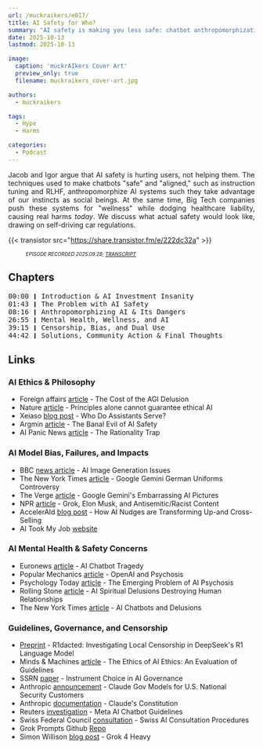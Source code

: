 ```yaml
---
url: /muckraikers/e017/
title: AI Safety for Who?
summary: "AI safety is making you less safe: chatbot anthropomorphization, mental health harms, dark patterns"
date: 2025-10-13
lastmod: 2025-10-13

image:
  caption: 'muckrAIkers Cover Art'
  preview_only: true
  filename: muckraikers_cover-art.jpg

authors:
  - muckraikers

tags:
  - Hype
  - Harms

categories: 
  - Podcast
---
```


<div style="text-align: justify">

Jacob and Igor argue that AI safety is hurting users, not helping them. The techniques used to make chatbots "safe" and "aligned," such as instruction tuning and RLHF, anthropomorphize AI systems such they take advantage of our instincts as social beings. At the same time, Big Tech companies push these systems for "wellness" while dodging healthcare liability, causing real harms *today*. We discuss what actual safety would look like, drawing on self-driving car regulations.

{{< transistor src="https://share.transistor.fm/e/222dc32a" >}}
<div style="font-size: x-small;font-style: italic;padding-left: 2.25rem;">EPISODE RECORDED 2025.09.28; <a href="https://share.transistor.fm/s/222dc32a/transcript.txt" target="_blank" rel="noreferrer noopener">TRANSCRIPT</a></a></div>
</div>


## Chapters

<div style="text-align: left; font-family:monospace;">
00:00 ❙ Introduction & AI Investment Insanity<br>
01:43 ❙ The Problem with AI Safety<br>
08:16 ❙ Anthropomorphizing AI & Its Dangers<br>
26:55 ❙ Mental Health, Wellness, and AI<br>
39:15 ❙ Censorship, Bias, and Dual Use<br>
44:42 ❙ Solutions, Community Action & Final Thoughts
</div>

## Links

### AI Ethics & Philosophy
-   Foreign affairs [article](https://archive.ph/lbek5) - The Cost of the AGI Delusion
-   Nature [article](https://www.nature.com/articles/s42256-019-0114-4) - Principles alone cannot guarantee ethical AI
-   Xeiaso [blog post](https://xeiaso.net/blog/2025/who-assistant-serve/) - Who Do Assistants Serve?
-   Argmin [article](https://www.argmin.net/p/the-banal-evil-of-ai-safety) - The Banal Evil of AI Safety
-   AI Panic News [article](https://www.aipanic.news/p/the-rationality-trap) - The Rationality Trap

### AI Model Bias, Failures, and Impacts
-   BBC [news article](https://www.bbc.com/news/technology-33347866) - AI Image Generation Issues
-   The New York Times [article](https://www.nytimes.com/2024/02/22/technology/google-gemini-german-uniforms.html) - Google Gemini German Uniforms Controversy
-   The Verge [article](https://www.theverge.com/2024/2/23/24081309/google-gemini-embarrassing-ai-pictures-diverse-nazi) - Google Gemini's Embarrassing AI Pictures
-   NPR [article](https://www.npr.org/2025/07/09/nx-s1-5462609/grok-elon-musk-antisemitic-racist-content) - Grok, Elon Musk, and Antisemitic/Racist Content
-   AccelerAId [blog post](https://acceleraid.ai/en/about/blog/how-ai-nudges-are-transforming-up-and-cross-selling-2/) - How AI Nudges are Transforming Up-and Cross-Selling
-   AI Took My Job [website](https://www.aitookmyjob.io/)

### AI Mental Health & Safety Concerns
-   Euronews [article](https://www.euronews.com/next/2023/03/31/man-ends-his-life-after-an-ai-chatbot-encouraged-him-to-sacrifice-himself-to-stop-climate-) - AI Chatbot Tragedy
-   Popular Mechanics [article](https://www.popularmechanics.com/technology/robots/a65781776/openai-psychosis/) - OpenAI and Psychosis
-   Psychology Today [article](https://www.psychologytoday.com/us/blog/urban-survival/202507/the-emerging-problem-of-ai-psychosis) - The Emerging Problem of AI Psychosis
-   Rolling Stone [article](https://www.rollingstone.com/culture/culture-features/ai-spiritual-delusions-destroying-human-relationships-1235330175/) - AI Spiritual Delusions Destroying Human Relationships
-   The New York Times [article](https://www.nytimes.com/2025/08/08/technology/ai-chatbots-delusions-chatgpt.html) - AI Chatbots and Delusions

### Guidelines, Governance, and Censorship
-   [Preprint](https://arxiv.org/abs/2505.12625) - R1dacted: Investigating Local Censorship in DeepSeek's R1 Language Model
-   Minds & Machines [article](https://link.springer.com/article/10.1007/S11023-020-09517-8) - The Ethics of AI Ethics: An Evaluation of Guidelines
-   SSRN [paper](https://papers.ssrn.com/sol3/papers.cfm?abstract_id=5283275) - Instrument Choice in AI Governance
-   Anthropic [announcement](https://www.anthropic.com/news/claude-gov-models-for-u-s-national-security-customers) - Claude Gov Models for U.S. National Security Customers
-   Anthropic [documentation](https://www.anthropic.com/news/claudes-constitution) - Claude's Constitution
-   Reuters [investigation](https://www.reuters.com/investigates/special-report/meta-ai-chatbot-guidelines/) - Meta AI Chatbot Guidelines
-   Swiss Federal Council [consultation](https://www.fedlex.admin.ch/de/consultation-procedures?news_period=last_day&news_pageNb=1&news_order=desc&news_itemsPerPage=10) - Swiss AI Consultation Procedures
-   Grok Prompts Github [Repo](https://x.com/xai/status/1923183622422458851)
-   Simon Willison [blog post](https://simonwillison.net/2025/Jul/12/grok-4-heavy/) - Grok 4 Heavy
